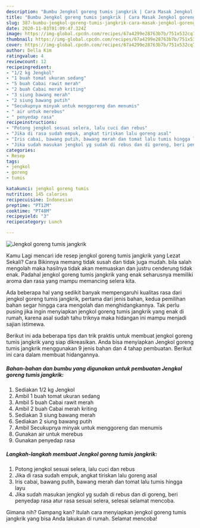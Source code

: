 ```yaml
---
description: "Bumbu Jengkol goreng tumis jangkrik | Cara Masak Jengkol goreng tumis jangkrik Yang Paling Enak"
title: "Bumbu Jengkol goreng tumis jangkrik | Cara Masak Jengkol goreng tumis jangkrik Yang Paling Enak"
slug: 387-bumbu-jengkol-goreng-tumis-jangkrik-cara-masak-jengkol-goreng-tumis-jangkrik-yang-paling-enak
date: 2020-11-03T01:09:47.324Z
image: https://img-global.cpcdn.com/recipes/67a4299e28763b7b/751x532cq70/jengkol-goreng-tumis-jangkrik-foto-resep-utama.jpg
thumbnail: https://img-global.cpcdn.com/recipes/67a4299e28763b7b/751x532cq70/jengkol-goreng-tumis-jangkrik-foto-resep-utama.jpg
cover: https://img-global.cpcdn.com/recipes/67a4299e28763b7b/751x532cq70/jengkol-goreng-tumis-jangkrik-foto-resep-utama.jpg
author: Della Kim
ratingvalue: 4
reviewcount: 12
recipeingredient:
- "1/2 kg Jengkol"
- "1 buah tomat ukuran sedang"
- "5 buah Cabai rawit merah"
- "2 buah Cabai merah kriting"
- "3 siung bawang merah"
- "2 siung bawang putih"
- "Secukupnya minyak untuk menggoreng dan menumis"
- " air untuk merebus"
- " penyedap rasa"
recipeinstructions:
- "Potong jengkol sesuai selera, lalu cuci dan rebus"
- "Jika di rasa sudah empuk, angkat tiriskan lalu goreng asal"
- "Iris cabai, bawang putih, bawang merah dan tomat lalu tumis hingga layu"
- "Jika sudah masukan jengkol yg sudah di rebus dan di goreng, beri penyedap rasa atur rasa sesuai selera, selesai selamat mencoba."
categories:
- Resep
tags:
- jengkol
- goreng
- tumis

katakunci: jengkol goreng tumis 
nutrition: 145 calories
recipecuisine: Indonesian
preptime: "PT12M"
cooktime: "PT48M"
recipeyield: "3"
recipecategory: Lunch

---
```



![Jengkol goreng tumis jangkrik](https://img-global.cpcdn.com/recipes/67a4299e28763b7b/751x532cq70/jengkol-goreng-tumis-jangkrik-foto-resep-utama.jpg)

Kamu Lagi mencari ide resep jengkol goreng tumis jangkrik yang Lezat Sekali? Cara Bikinnya memang tidak susah dan tidak juga mudah. bila salah mengolah maka hasilnya tidak akan memuaskan dan justru cenderung tidak enak. Padahal jengkol goreng tumis jangkrik yang enak seharusnya memiliki aroma dan rasa yang mampu memancing selera kita.



Ada beberapa hal yang sedikit banyak mempengaruhi kualitas rasa dari jengkol goreng tumis jangkrik, pertama dari jenis bahan, kedua pemilihan bahan segar hingga cara mengolah dan menghidangkannya. Tak perlu pusing jika ingin menyiapkan jengkol goreng tumis jangkrik yang enak di rumah, karena asal sudah tahu triknya maka hidangan ini mampu menjadi sajian istimewa.


Berikut ini ada beberapa tips dan trik praktis untuk membuat jengkol goreng tumis jangkrik yang siap dikreasikan. Anda bisa menyiapkan Jengkol goreng tumis jangkrik menggunakan 9 jenis bahan dan 4 tahap pembuatan. Berikut ini cara dalam membuat hidangannya.

<!--inarticleads1-->

##### Bahan-bahan dan bumbu yang digunakan untuk pembuatan Jengkol goreng tumis jangkrik:

1. Sediakan 1/2 kg Jengkol
1. Ambil 1 buah tomat ukuran sedang
1. Ambil 5 buah Cabai rawit merah
1. Ambil 2 buah Cabai merah kriting
1. Sediakan 3 siung bawang merah
1. Sediakan 2 siung bawang putih
1. Ambil Secukupnya minyak untuk menggoreng dan menumis
1. Gunakan  air untuk merebus
1. Gunakan  penyedap rasa




<!--inarticleads2-->

##### Langkah-langkah membuat Jengkol goreng tumis jangkrik:

1. Potong jengkol sesuai selera, lalu cuci dan rebus
1. Jika di rasa sudah empuk, angkat tiriskan lalu goreng asal
1. Iris cabai, bawang putih, bawang merah dan tomat lalu tumis hingga layu
1. Jika sudah masukan jengkol yg sudah di rebus dan di goreng, beri penyedap rasa atur rasa sesuai selera, selesai selamat mencoba.




Gimana nih? Gampang kan? Itulah cara menyiapkan jengkol goreng tumis jangkrik yang bisa Anda lakukan di rumah. Selamat mencoba!
